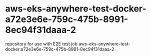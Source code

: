 # aws-eks-anywhere-test-docker-a72e3e6e-759c-475b-8991-8ec94f31daaa-2
repository for use with E2E test job aws-eks-anywhere-test-docker:a72e3e6e-759c-475b-8991-8ec94f31daaa-2
